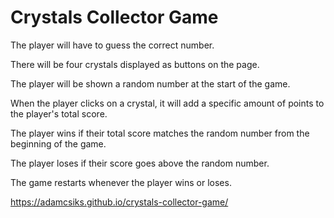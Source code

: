 # Crystals Collector Game

The player will have to guess the correct number.  

There will be four crystals displayed as buttons on the page.

The player will be shown a random number at the start of the game.

When the player clicks on a crystal, it will add a specific amount of points to the player's total score.

The player wins if their total score matches the random number from the beginning of the game.

The player loses if their score goes above the random number.

The game restarts whenever the player wins or loses.

https://adamcsiks.github.io/crystals-collector-game/
